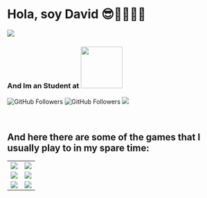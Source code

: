 # Hola, soy David 😎👺🐱‍👤🐒

<img src="https://www.dqcolor.es/curvas_vinilos_decorativos/784-3.png">

### And Im an Student at [<img src="https://www.cevbarcelona.com/wp-content/uploads/2018/08/favicon.png" width=96>](https://www.cevbarcelona.com/)


![GitHub Followers](https://img.shields.io/github/followers/DavidDiaz2A?style=social)
![GitHub Followers](https://img.shields.io/github/stars/DavidDiaz2A?style=social)
[![](https://img.shields.io/badge/Instagram-FFFFFF?style=social&logo=instagram&logoColor=E4405F)](https://www.instagram.com)

<br>

## And here there are some of the games that I usually play to in my spare time:

<table style="width:100%">
  <tr>
  <td>
	<a href="https://www.leagueoflegends.com/">
  		<img src="https://raw.githubusercontent.com/danigomezcev/danigomezcev/main/games/leagueoflegends.png">
	</a>
	</td>
  <td>
	<a href="https://www.labyrinthinegame.com/">
  		<img src="https://raw.githubusercontent.com/danigomezcev/danigomezcev/main/games/labyrinthine.png">
	</a>
	</td>
  </tr>
  <tr>
  <td>
	<a href="https://pokemonmasters-game.com/">
  		<img src="https://raw.githubusercontent.com/danigomezcev/danigomezcev/main/games/pokemonmasters.png">
	</a>
	</td>
	<td>
	<a href="https://disneymirrorverse.com/">
  		<img src="https://raw.githubusercontent.com/danigomezcev/danigomezcev/main/games/mirrorverse.png">
	</a>
	</td>
	</td>
    </tr>
    <tr>
    <td>
	<a href="https://www.devourgame.com/">
  		<img src="https://raw.githubusercontent.com/danigomezcev/danigomezcev/main/games/devour.png">
	</a>
	</td>
	<td>
	<a href="https://kineticgames.co.uk/">
  		<img src="https://raw.githubusercontent.com/danigomezcev/danigomezcev/main/games/phasmophobia.png">
	</a>
  </tr>
</table>

